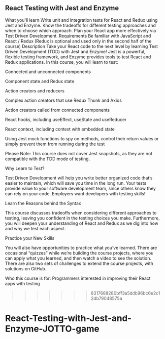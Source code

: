 ## React Testing with Jest and Enzyme


What you'll learn
Write unit and integration tests for React and Redux using Jest and Enzyme.
Know the tradeoffs for different testing approaches and when to choose which approach.
Plan your React app more effectively via Test Driven Development.
Requirements
Be familiar with JavaScript and React / Redux (Redux is optional and used only in the second half of the course)
Description
Take your React code to the next level by learning Test Driven Development (TDD) with Jest and Enzyme! Jest is a powerful, flexible testing framework, and Enzyme provides tools to test React and Redux applications. In this course, you will learn to test:

Connected and unconnected components

Component state and Redux state

Action creators and reducers

Complex action creators that use Redux Thunk and Axios

Action creators called from connected components

React hooks, including useEffect, useState and useReducer

React context, including context with embedded state

Using Jest mock functions to spy on methods, control their return values or simply prevent them from running during the test

Please Note: This course does not cover Jest snapshots, as they are not compatible with the TDD mode of testing.

Why Learn to Test?

Test Driven Development will help you write better organized code that’s easier to maintain, which will save you time in the long run. Your tests provide value to your software development team, since others know they can rely on your code. Employers want developers with testing skills!

Learn the Reasons behind the Syntax

This course discusses tradeoffs when considering different approaches to testing, leaving you confident in the testing choices you make. Furthermore, you will deepen your understanding of React and Redux as we dig into how and why we test each aspect.

Practice your New Skills

You will also have opportunities to practice what you’ve learned. There are occasional “quizzes” while we’re building the course projects, where you can apply what you learned, and then watch a video to see the solution. There are also two sets of challenges to extend the course projects, with solutions on GitHub. 

Who this course is for:
Programmers interested in improving their React apps with testing
>>>>>>> 8317688280bff3a5ddb96bc6e2c12db79048575a
# React-Testing-with-Jest-and-Enzyme-JOTTO-game
